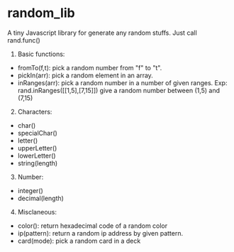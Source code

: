 # random_lib
 A tiny Javascript library for generate any random stuffs.
 Just call rand.func()
  1. Basic functions:
  * fromTo(f,t): pick a random number from "f" to "t".
  * pickIn(arr): pick a random element in an array.
  * inRanges(arr): pick a random number in a number of given ranges.
    Exp: rand.inRanges([[1,5],[7,15]]) give a random number between (1,5) and (7,15)
  2. Characters:
  * char()
  * specialChar()
  * letter()
  * upperLetter()
  * lowerLetter()
  * string(length)
  3. Number:
  * integer()
  * decimal(length)
  4. Misclaneous:
  * color(): return hexadecimal code of a random color
  * ip(pattern): return a random ip address by given pattern.
  * card(mode): pick a random card in a deck
  
  